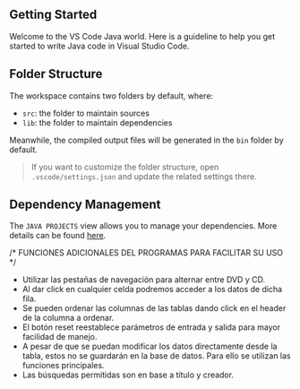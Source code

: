 ## Getting Started

Welcome to the VS Code Java world. Here is a guideline to help you get started to write Java code in Visual Studio Code.

## Folder Structure

The workspace contains two folders by default, where:

- `src`: the folder to maintain sources
- `lib`: the folder to maintain dependencies

Meanwhile, the compiled output files will be generated in the `bin` folder by default.

> If you want to customize the folder structure, open `.vscode/settings.json` and update the related settings there.

## Dependency Management

The `JAVA PROJECTS` view allows you to manage your dependencies. More details can be found [here](https://github.com/microsoft/vscode-java-dependency#manage-dependencies).

/* FUNCIONES ADICIONALES DEL PROGRAMAS PARA FACILITAR SU USO */

- Utilizar las pestañas de navegación para alternar entre DVD y CD.
- Al dar click en cualquier celda podremos acceder a los datos de dicha fila.
- Se pueden ordenar las columnas de las tablas dando click en el header de la columna a ordenar.
- El botón reset reestablece parámetros de entrada y salida para mayor facilidad de manejo.
- A pesar de que se puedan modificar los datos directamente desde la tabla, estos no se guardarán en la base de datos. Para ello se utilizan las funciones principales.
- Las búsquedas permitidas son en base a título y creador.